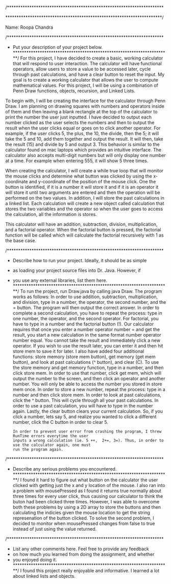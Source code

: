 /**********************************************************************

 **********************************************************************/


Name: Roopa Chandra 



/**********************************************************************
 *  Put your description of your project below.
 **********************************************************************/
For this project, I have decided to create a basic, working calculator that
    will respond to user interaction. The calculator will have functional operators,
    allow users to store a value to be accessed later, cycle through past calculations,
    and have a clear button to reset the input. My goal is to create a working calculator
    that allows the user to compute mathematical values.  For this project, I will be
    using a combination of Penn Draw functions, objects, recursion, and Linked Lists.  
    
To begin with, I will be creating the interface for the calculator through Penn Draw.
    I am planning on drawing squares with numbers and operators inside of them and then
    leaving a blank rectangle at the top of the calculator to print the number the user
    just inputted. I have decided to output each number clicked as the user selects the
    numbers and then to output the result when the user clicks equal or goes on to click
    another operator. For example, if the user clicks 5, the plus, the 10, the divide, then
    the 5; it will take the 5 and 10, add them together and output the result. It will then,
        take the result (15) and divide by 5 and output 3. This behavior is similar to the
        calculator found on mac laptops which provides an intuitive interface. The calculator
        also accepts multi-digit numbers but will only display one number at a time. For example
        when entering 555, it will show 5 three times. 
        
When creating the calculator, I will create a while true loop that will monitor the mouse
        clicks and determine what button was clicked by using the x-coordinate and y-coordinate
        of the position of the mouse click. One the button is identified, if it is a number it
        will store it and if it is an operator it will store it until two arguments are entered
        and then the operation will be performed on the two values. In addition, I will store the
        past calculations in a linked list. Each calculation will create a new object called calculation
        that stores the two variables and the operator so when the user goes to access the calculation,
        all the information is stores.  
        
This calculator will have an addition, subtraction, division, multiplication, and a factorial operator. 
        When the factorial button is pressed, the factorial function will be called which will calculate
        the factorial recursively with 1 as the base case.  




/**********************************************************************
 *  Describe how to run your project. Ideally, it should be as simple
 *  as loading your project source files into Dr. Java. However, if 
 *  you use any external libraries, list them here.
 **********************************************************************/
    To run the project, run Draw.java by calling java Draw. The program works as follows: 
        In order to use addition, subtraction, multiplication, and division, type in a number, the operator,
        the second number, and the = button. The program will then output the 
    correct answer. In order to complete a second calculation, you have to repeat the process: type in one number,
    the operator, and the second operator. For factorial, you have to type in a number and the factorial button (!).
    Our calculator requires that once you enter a number operator number = and get the result, you start a new calculation in
        the same format number operator number equal. You cannot take the result and immediately click a new operator. If you wish to
        use the result later, you can enter it and then hit store mem to save it for later. 
    I also have added four additional functions: 
       store memory (store mem button), get memory (get mem button), and look at past calculations (^ button), and clear (C). To use the 
        store memory and get memory function, type in a number, and then click store mem. In order to use that number, click get mem, which will
        output the number to the screen, and then click an operator and another number. You will only be able to access the number
    you stored in store mem once. In order to store a new number, repeat the process: type in a number and then click store mem.
        In order to look at past calculations, click the ^ button. This will cycle through all your past calculations. In order to use 
        a past calculation, you will have to type in the number again. Lastly, the clear button clears your current calculation. So, if you click
        a number, lets say 5, and realize you wanted to click a different number, click the C button in order to clear 5. 
        
        In order to prevent user error from crashing the program, I threw RunTime errors everytime the user 
        inputs a wrong calculation (ie. 5 ++,  2+=, 3=). Thus, in order to use the calculator again, one must 
        run the program again.
    



/**********************************************************************
 *  Describe any serious problems you encountered.                    
 **********************************************************************/
I found it hard to figure out what button on the 
        calculator the user clicked with getting just the x and y location
        of the mouse. I also ran into a problem with mousePressed as I found
        it returns true normally about three times for every user click, thus causing
        our calculator to think the buton had been clicked three times. However, I was able to overcome both
        these problems by using a 2D array to store the
        buttons and then calculating the indicies given the mouse location to get the string
        represenation of the button clicked. To solve the second problem, I decided to monitor
        when mousePressed changes from false to true instead of just using the value returned. 


/**********************************************************************
 *  List any other comments here. Feel free to provide any feedback   
 *  on how much you learned from doing the assignment, and whether    
 *  you enjoyed doing it.                                             
 **********************************************************************/
I found this project really enjoyable and informative. I learned a lot 
        about linked lists and objects.


